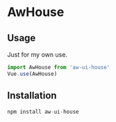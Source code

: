 # AwHouse

## Usage

Just for my own use.

```javascript
import AwHouse from 'aw-ui-house'
Vue.use(AwHouse)
```

## Installation

```javascript
npm install aw-ui-house
```

